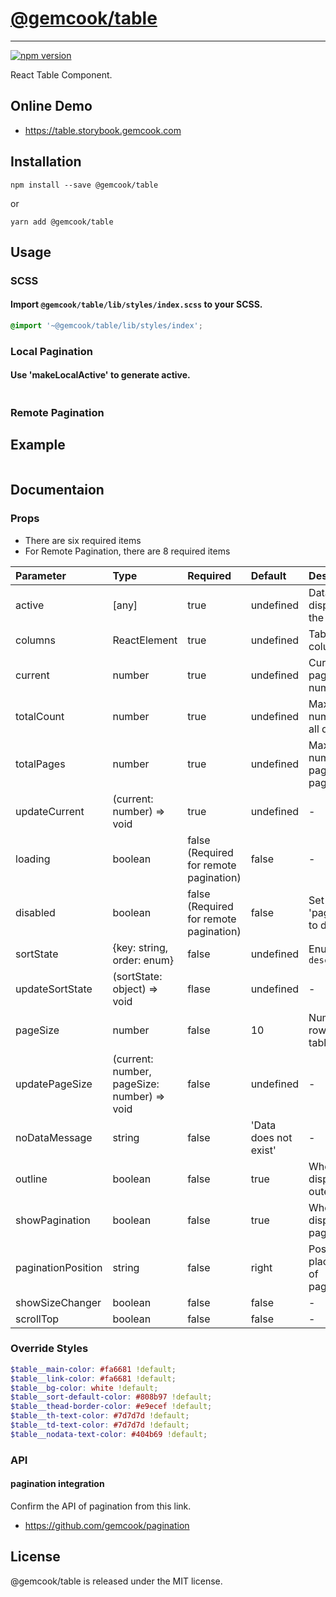 # [@gemcook/table](https://table.storybook.gemcook.com)

---

[![npm version](https://badge.fury.io/js/%40gemcook%2Ftable.svg)](https://badge.fury.io/js/%40gemcook%2Ftable)

React Table Component.

## Online Demo

* https://table.storybook.gemcook.com

## Installation

```shell
npm install --save @gemcook/table
```

or

```shell
yarn add @gemcook/table
```

## Usage

### SCSS

#### Import `@gemcook/table/lib/styles/index.scss` to your SCSS.

```scss
@import '~@gemcook/table/lib/styles/index';
```

### Local Pagination

#### Use 'makeLocalActive' to generate active.

```js
```

### Remote Pagination

## Example

```jsx
```

## Documentaion

### Props

* There are six required items
* For Remote Pagination, there are 8 required items

| **Parameter**      | **Type**                                    | **Required**                           | **Default**           | **Description**                          |
| :----------------- | :------------------------------------------ | :------------------------------------- | :-------------------- | :--------------------------------------- |
| active             | [any]                                       | true                                   | undefined             | Data displayed in the table              |
| columns            | ReactElement                                | true                                   | undefined             | Table columns                            |
| current            | number                                      | true                                   | undefined             | Current page number                      |
| totalCount         | number                                      | true                                   | undefined             | Maximum number of all data               |
| totalPages         | number                                      | true                                   | undefined             | Maximum number of pages (use pagination) |
| updateCurrent      | (current: number) => void                   | true                                   | undefined             | \-                                       |
| loading            | boolean                                     | false (Required for remote pagination) | false                 | \-                                       |
| disabled           | boolean                                     | false (Required for remote pagination) | false                 | Set 'pagination' to disabled             |
| sortState          | {key: string, order: enum}                  | false                                  | undefined             | Enum: `asc` `desc`                       |
| updateSortState    | (sortState: object) => void                 | flase                                  | undefined             | \-                                       |
| pageSize           | number                                      | false                                  | 10                    | Number of rows in table                  |
| updatePageSize     | (current: number, pageSize: number) => void | false                                  | undefined             | \-                                       |
| noDataMessage      | string                                      | false                                  | 'Data does not exist' | \-                                       |
| outline            | boolean                                     | false                                  | true                  | Whether to display the outer frame       |
| showPagination     | boolean                                     | false                                  | true                  | Whether to display pagination-           |
| paginationPosition | string                                      | false                                  | right                 | Position of placement of pagination      |
| showSizeChanger    | boolean                                     | false                                  | false                 | \-                                       |
| scrollTop          | boolean                                     | false                                  | false                 | \-                                       |

### Override Styles

```scss
$table__main-color: #fa6681 !default;
$table__link-color: #fa6681 !default;
$table__bg-color: white !default;
$table__sort-default-color: #808b97 !default;
$table__thead-border-color: #e9ecef !default;
$table__th-text-color: #7d7d7d !default;
$table__td-text-color: #7d7d7d !default;
$table__nodata-text-color: #404b69 !default;
```

### API

#### pagination integration

Confirm the API of pagination from this link.

* https://github.com/gemcook/pagination

## License

@gemcook/table is released under the MIT license.
